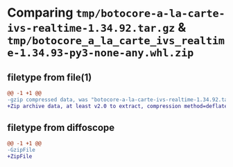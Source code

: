 # Comparing `tmp/botocore-a-la-carte-ivs-realtime-1.34.92.tar.gz` & `tmp/botocore_a_la_carte_ivs_realtime-1.34.93-py3-none-any.whl.zip`

## filetype from file(1)

```diff
@@ -1 +1 @@
-gzip compressed data, was "botocore-a-la-carte-ivs-realtime-1.34.92.tar", last modified: Fri Apr 26 01:01:33 2024, max compression
+Zip archive data, at least v2.0 to extract, compression method=deflate
```

## filetype from diffoscope

```diff
@@ -1 +1 @@
-GzipFile
+ZipFile
```

